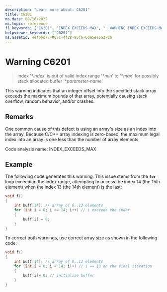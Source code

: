 ```yaml
---
description: "Learn more about: C6201"
title: C6201
ms.date: 08/16/2022
ms.topic: reference
f1_keywords: ["C6201", "INDEX_EXCEEDS_MAX", "__WARNING_INDEX_EXCEEDS_MAX"]
helpviewer_keywords: ["C6201"]
ms.assetid: eefbbd77-007c-4f28-95f6-6de5ee6a27db
---
```

# Warning C6201

> index '\**index*' is out of valid index range '\**min*' to '\**max*' for possibly stack allocated buffer '\**parameter-name*'

This warning indicates that an integer offset into the specified stack array exceeds the maximum bounds of that array, potentially causing stack overflow, random behavior, and/or crashes.

## Remarks

One common cause of this defect is using an array's size as an index into the array. Because C/C++ array indexing is zero-based, the maximum legal index into an array is one less than the number of array elements.

Code analysis name: INDEX_EXCEEDS_MAX

## Example

The following code generates this warning. This issue stems from the **`for`** loop exceeding the index range, attempting to access the index 14 (the 15th element) when the index 13 (the 14th element) is the last:

```cpp
void f()
{
    int buff[14]; // array of 0..13 elements
    for (int i = 0; i <= 14; i++) // i exceeds the index
    {
        buff[i] = 0;
    }
}
```

To correct both warnings, use correct array size as shown in the following code:

```cpp
void f()
{
    int buff[14]; // array of 0..13 elements
    for (int i = 0; i < 14; i++) // i == 13 on the final iteration
    {
        buff[i]= 0; // initialize buffer
    }
}
```
